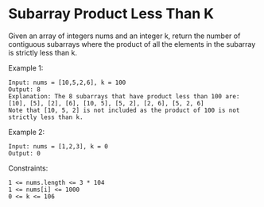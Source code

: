 # Subarray Product Less Than K

Given an array of integers nums and an integer k, return the number of contiguous subarrays where the product of all the elements in the subarray is strictly less than k.

Example 1:

```
Input: nums = [10,5,2,6], k = 100
Output: 8
Explanation: The 8 subarrays that have product less than 100 are:
[10], [5], [2], [6], [10, 5], [5, 2], [2, 6], [5, 2, 6]
Note that [10, 5, 2] is not included as the product of 100 is not strictly less than k.
```

Example 2:

```
Input: nums = [1,2,3], k = 0
Output: 0
```

Constraints:

```
1 <= nums.length <= 3 * 104
1 <= nums[i] <= 1000
0 <= k <= 106
```
